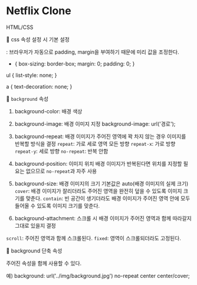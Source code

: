 # Netflix Clone

HTML/CSS

🔗 css 속성 설정 시 기본 설정

: 브라우저가 자동으로 padding, margin을 부여하기 때문에 미리 값을 조정한다.

- {
  box-sizing: border-box;
  margin: 0;
  padding: 0;
  }

ul {
list-style: none;
}

a {
text-decoration: none;
}

🔗 `background` 속성

1. background-color: 배경 색상

2. background-image: 배경 이미지 지정
   background-image: url('경로');

3. background-repeat: 배경 이미지가 주어진 영역에 꽉 차지 않는 경우 이미지를 반복할 방식을 결정
   `repeat`: 가로 세로 영역 모든 방향
   `repeat-x`: 가로 방향
   `repeat-y`: 세로 방향
   `no-repeat`: 반복 안함

4. background-position: 이미지 위치
   배경 이미지가 반복된다면 위치를 지정할 필요는 없으므로 `no-repeat`과 자주 사용

5. background-size: 배경 이미지의 크기
   기본값은 auto(배경 이미지의 실제 크기)
   `cover`: 배경 이미지가 잘리더라도 주어진 영역을 완전히 덮을 수 있도록 이미지 크기를 맞춘다.
   `contain`: 빈 공간이 생기더라도 배경 이미지가 주어진 영역 안에 모두 들어올 수 있도록 이미지 크기를 맞춘다.

6. background-attachment: 스크롤 시 배경 이미지가 주어진 영역과 함께 따라갈지 그대로 있을지 결정

`scroll`: 주어진 영역과 함께 스크롤된다.
`fixed`: 영역이 스크롤되더라도 고정된다.

🔗 background 단축 속성

주어진 속성을 함께 사용할 수 있다.

예) background: url('../img/background.jpg') no-repeat center center/cover;
